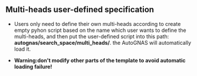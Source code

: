 ## Multi-heads user-defined specification

- Users only need to define their own multi-heads according to create empty pyhon script based on the name which user wants to define the multi-heads, and then put the user-defined script into this path: **autognas/search_space/multi_heads/**. the AutoGNAS will automatically load it. 

- **Warning:don't modify other parts of the template to avoid automatic loading failure!**


